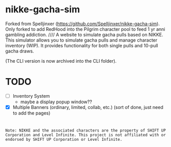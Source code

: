 # nikke-gacha-sim
Forked from Spelljinxer (https://github.com/Spelljinxer/nikke-gacha-sim). Only forked to add RedHood into the Pilgrim character pool to feed 1 yr anni gambling addiction.
////
A website to simulate gacha pulls based on NIKKE. This simulator allows you to simulate gacha pulls and manage character inventory (WIP).
It provides functionality for both single pulls and 10-pull gacha draws. 

(The CLI version is now archived into the CLI folder).

# TODO
- [ ] Inventory System
  - maybe a display popup window??
- [x] Multiple Banners (ordinary, limited, collab, etc.) (sort of done, just need to add the pages)
#
```
Note: NIKKE and the associated characters are the property of SHIFT UP Corporation and Level Infinite. This project is not affiliated with or endorsed by SHIFT UP Corporation or Level Infinite.
```
